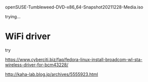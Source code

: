 openSUSE-Tumbleweed-DVD-x86_64-Snapshot20211228-Media.iso

trying...

# WiFi driver

try

https://www.cyberciti.biz/faq/fedora-linux-install-broadcom-wl-sta-wireless-driver-for-bcm43228/

http://kaha-lab.blog.jp/archives/5555923.html
